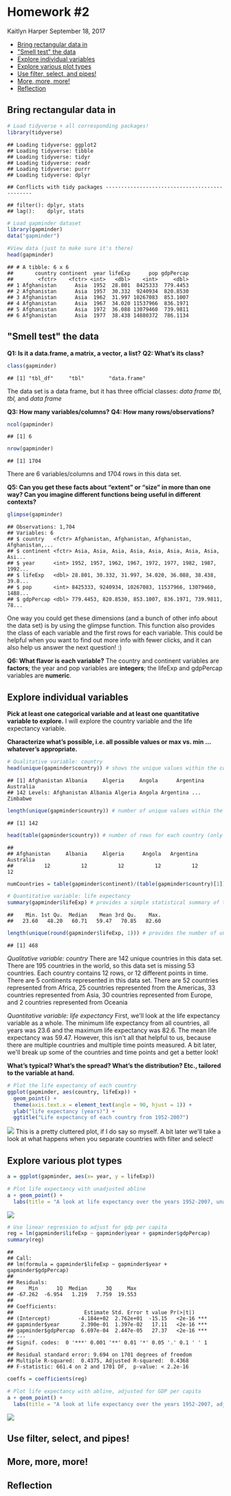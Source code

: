 Homework \#2
================
Kaitlyn Harper
September 18, 2017

-   [Bring rectangular data in](#bring-rectangular-data-in)
-   ["Smell test" the data](#smell-test-the-data)
-   [Explore individual variables](#explore-individual-variables)
-   [Explore various plot types](#explore-various-plot-types)
-   [Use filter, select, and pipes!](#use-filter-select-and-pipes)
-   [More, more, more!](#more-more-more)
-   [Reflection](#reflection)

Bring rectangular data in
-------------------------

``` r
# Load tidyverse + all corresponding packages!
library(tidyverse)
```

    ## Loading tidyverse: ggplot2
    ## Loading tidyverse: tibble
    ## Loading tidyverse: tidyr
    ## Loading tidyverse: readr
    ## Loading tidyverse: purrr
    ## Loading tidyverse: dplyr

    ## Conflicts with tidy packages ----------------------------------------------

    ## filter(): dplyr, stats
    ## lag():    dplyr, stats

``` r
# Load gapminder dataset
library(gapminder)
data("gapminder")

#View data (just to make sure it's there)
head(gapminder)
```

    ## # A tibble: 6 x 6
    ##       country continent  year lifeExp      pop gdpPercap
    ##        <fctr>    <fctr> <int>   <dbl>    <int>     <dbl>
    ## 1 Afghanistan      Asia  1952  28.801  8425333  779.4453
    ## 2 Afghanistan      Asia  1957  30.332  9240934  820.8530
    ## 3 Afghanistan      Asia  1962  31.997 10267083  853.1007
    ## 4 Afghanistan      Asia  1967  34.020 11537966  836.1971
    ## 5 Afghanistan      Asia  1972  36.088 13079460  739.9811
    ## 6 Afghanistan      Asia  1977  38.438 14880372  786.1134

"Smell test" the data
---------------------

**Q1: Is it a data.frame, a matrix, a vector, a list?** **Q2: What’s its class?**

``` r
class(gapminder)
```

    ## [1] "tbl_df"     "tbl"        "data.frame"

The data set is a data frame, but it has three official classes: *data frame tbl, tbl,* and *data frame*

**Q3: How many variables/columns?** **Q4: How many rows/observations?**

``` r
ncol(gapminder)
```

    ## [1] 6

``` r
nrow(gapminder)
```

    ## [1] 1704

There are 6 variables/columns and 1704 rows in this data set.

**Q5: Can you get these facts about “extent” or “size” in more than one way? Can you imagine different functions being useful in different contexts?**

``` r
glimpse(gapminder)
```

    ## Observations: 1,704
    ## Variables: 6
    ## $ country   <fctr> Afghanistan, Afghanistan, Afghanistan, Afghanistan,...
    ## $ continent <fctr> Asia, Asia, Asia, Asia, Asia, Asia, Asia, Asia, Asi...
    ## $ year      <int> 1952, 1957, 1962, 1967, 1972, 1977, 1982, 1987, 1992...
    ## $ lifeExp   <dbl> 28.801, 30.332, 31.997, 34.020, 36.088, 38.438, 39.8...
    ## $ pop       <int> 8425333, 9240934, 10267083, 11537966, 13079460, 1488...
    ## $ gdpPercap <dbl> 779.4453, 820.8530, 853.1007, 836.1971, 739.9811, 78...

One way you could get these dimensions (and a bunch of other info about the data set) is by using the glimpse function. This function also provides the class of each variable and the first rows for each variable. This could be helpful when you want to find out more info with fewer clicks, and it can also help us answer the next question! :)

**Q6: What flavor is each variable?** The country and continent variables are **factors**; the year and pop variables are **integers**; the lifeExp and gdpPercap variables are **numeric**.

Explore individual variables
----------------------------

**Pick at least one categorical variable and at least one quantitative variable to explore.** I will explore the country variable and the life expectancy variable.

**Characterize what’s possible, i.e. all possible values or max vs. min … whatever’s appropriate.**

``` r
# Qualitative variable: country
head(unique(gapminder$country)) # shows the unique values within the country variable (only showing the first six)
```

    ## [1] Afghanistan Albania     Algeria     Angola      Argentina   Australia  
    ## 142 Levels: Afghanistan Albania Algeria Angola Argentina ... Zimbabwe

``` r
length(unique(gapminder$country)) # number of unique values within the country variable
```

    ## [1] 142

``` r
head(table(gapminder$country)) # number of rows for each country (only showing first six)
```

    ## 
    ## Afghanistan     Albania     Algeria      Angola   Argentina   Australia 
    ##          12          12          12          12          12          12

``` r
numCountries = table(gapminder$continent)/(table(gapminder$country)[1]) # number of countries within each continent

# Quantitative variable: life expectancy 
summary(gapminder$lifeExp) # provides a simple statistical summary of the variable
```

    ##    Min. 1st Qu.  Median    Mean 3rd Qu.    Max. 
    ##   23.60   48.20   60.71   59.47   70.85   82.60

``` r
length(unique(round(gapminder$lifeExp, 1))) # provides the number of unique life expectancies for all rows (note: I rounded the numbers to provide a more general statistic)
```

    ## [1] 468

*Qualitative variable: country* There are 142 unique countries in this data set. There are 195 countries in the world, so this data set is missing 53 countries. Each country contains 12 rows, or 12 different points in time. There are 5 continents represented in this data set. There are 52 countries represented from Africa, 25 countries represented from the Americas, 33 countries represented from Asia, 30 countries represented from Europe, and 2 countries represented from Oceania

*Quantitative variable: life expectancy* First, we'll look at the life expectancy variable as a whole. The minimum life expectancy from all countries, all years was 23.6 and the maximum life expectancy was 82.6. The mean life expectancy was 59.47. However, this isn't all that helpful to us, because there are multiple countries and multiple time points measured. A bit later, we'll break up some of the countries and time points and get a better look!

**What’s typical? What’s the spread? What’s the distribution? Etc., tailored to the variable at hand.**

``` r
# Plot the life expectancy of each country
ggplot(gapminder, aes(country, lifeExp)) +
  geom_point() +
  theme(axis.text.x = element_text(angle = 90, hjust = 1)) +
  ylab("life expectancy (years)") + 
  ggtitle("Life expectancy of each country from 1952-2007")
```

![](hw02_files/figure-markdown_github-ascii_identifiers/simple_plots-1.png) This is a pretty cluttered plot, if I do say so myself. A bit later we'll take a look at what happens when you separate countries with filter and select!

Explore various plot types
--------------------------

``` r
a = ggplot(gapminder, aes(x= year, y = lifeExp))

# Plot life expectancy with unadjusted abline
a + geom_point() + 
  labs(title = "A look at life expectancy over the years 1952-2007, unadjusted", y = "life expectancy (years)") + stat_smooth(method="lm", se=FALSE, color = "lightblue", size = 2)
```

![](hw02_files/figure-markdown_github-ascii_identifiers/scatterplot-1.png)

``` r
# Use linear regression to adjust for gdp per capita
reg = lm(gapminder$lifeExp ~ gapminder$year + gapminder$gdpPercap)
summary(reg)
```

    ## 
    ## Call:
    ## lm(formula = gapminder$lifeExp ~ gapminder$year + gapminder$gdpPercap)
    ## 
    ## Residuals:
    ##     Min      1Q  Median      3Q     Max 
    ## -67.262  -6.954   1.219   7.759  19.553 
    ## 
    ## Coefficients:
    ##                       Estimate Std. Error t value Pr(>|t|)    
    ## (Intercept)         -4.184e+02  2.762e+01  -15.15   <2e-16 ***
    ## gapminder$year       2.390e-01  1.397e-02   17.11   <2e-16 ***
    ## gapminder$gdpPercap  6.697e-04  2.447e-05   27.37   <2e-16 ***
    ## ---
    ## Signif. codes:  0 '***' 0.001 '**' 0.01 '*' 0.05 '.' 0.1 ' ' 1
    ## 
    ## Residual standard error: 9.694 on 1701 degrees of freedom
    ## Multiple R-squared:  0.4375, Adjusted R-squared:  0.4368 
    ## F-statistic: 661.4 on 2 and 1701 DF,  p-value: < 2.2e-16

``` r
coeffs = coefficients(reg)

# Plot life expectancy with abline, adjusted for GDP per capita
a + geom_point() + 
  labs(title = "A look at life expectancy over the years 1952-2007, adjusted for GDP per capita", y = "life expectancy (years)") + geom_abline(intercept = coeffs[1], slope = coeffs[2], color = "plum", size = 2)
```

![](hw02_files/figure-markdown_github-ascii_identifiers/scatterplot-2.png)

Use filter, select, and pipes!
------------------------------

More, more, more!
-----------------

Reflection
----------
